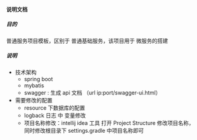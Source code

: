 #### 说明文档

##### 目的

普通服务项目模板，区别于 普通基础服务，该项目用于 微服务的搭建

##### 说明

- 技术架构
  - spring boot
  - mybatis
  - swagger : 生成 api 文档 （url   ip:port/swagger-ui.html）
- 需要修改的配置
  - resource 下数据库的配置
  - logback 日志 中 变量修改
  - 项目名称修改：intellij idea 工具 打开 Project Structure 修改项目名称， 同时修改根目录下 settings.gradle 中项目名称即可

